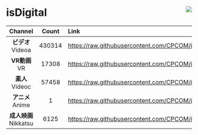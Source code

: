 # isDigital <img align="right" src="https://img.shields.io/github/last-commit/CPCOM/isDigital"/>  
  
| Channel | Count | Link |  
| :-----: | :---: | :--- |  
|**ビデオ**<br />Videoa | 430314 | https://raw.githubusercontent.com/CPCOM/isDigital/main/Videoa.txt |  
|**VR動画**<br />VR | 17308 | https://raw.githubusercontent.com/CPCOM/isDigital/main/VR.txt |  
|**素人**<br />Videoc | 57458 | https://raw.githubusercontent.com/CPCOM/isDigital/main/Videoc.txt |  
|**アニメ**<br />Anime | 1 | https://raw.githubusercontent.com/CPCOM/isDigital/main/Anime.txt |  
|**成人映画**<br />Nikkatsu | 6125 | https://raw.githubusercontent.com/CPCOM/isDigital/main/Nikkatsu.txt |  